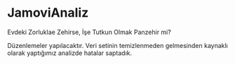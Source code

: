 # JamoviAnaliz
Evdeki Zorluklae Zehirse, İşe Tutkun Olmak Panzehir mi?

Düzenlemeler yapılacaktır.
Veri setinin temizlenmeden gelmesinden kaynaklı olarak yaptığımız analizde hatalar saptadık. 
